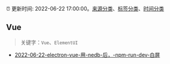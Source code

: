 :alarm_clock: 更新时间: 2022-06-22 17:00:00。[来源分类](../README.md)、[标签分类](../TAGS.md)、[时间分类](../TIMELINE.md)

## Vue


> 关键字：`Vue`、`ElementUI`



- [2022-06-22-electron-vue-用-nedb-后，-npm-run-dev-白屏](https://www.v2ex.com/t/861480) 